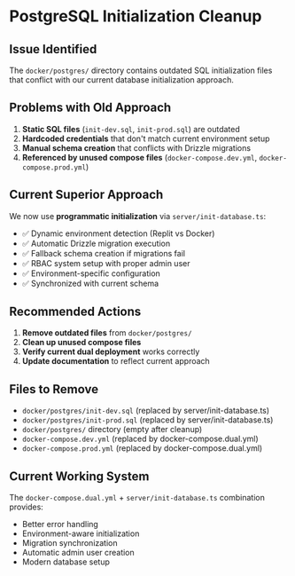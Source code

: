 # PostgreSQL Initialization Cleanup

## Issue Identified
The `docker/postgres/` directory contains outdated SQL initialization files that conflict with our current database initialization approach.

## Problems with Old Approach
1. **Static SQL files** (`init-dev.sql`, `init-prod.sql`) are outdated
2. **Hardcoded credentials** that don't match current environment setup
3. **Manual schema creation** that conflicts with Drizzle migrations
4. **Referenced by unused compose files** (`docker-compose.dev.yml`, `docker-compose.prod.yml`)

## Current Superior Approach
We now use **programmatic initialization** via `server/init-database.ts`:
- ✅ Dynamic environment detection (Replit vs Docker)
- ✅ Automatic Drizzle migration execution
- ✅ Fallback schema creation if migrations fail
- ✅ RBAC system setup with proper admin user
- ✅ Environment-specific configuration
- ✅ Synchronized with current schema

## Recommended Actions
1. **Remove outdated files** from `docker/postgres/`
2. **Clean up unused compose files**
3. **Verify current dual deployment** works correctly
4. **Update documentation** to reflect current approach

## Files to Remove
- `docker/postgres/init-dev.sql` (replaced by server/init-database.ts)
- `docker/postgres/init-prod.sql` (replaced by server/init-database.ts)
- `docker/postgres/` directory (empty after cleanup)
- `docker-compose.dev.yml` (replaced by docker-compose.dual.yml)
- `docker-compose.prod.yml` (replaced by docker-compose.dual.yml)

## Current Working System
The `docker-compose.dual.yml` + `server/init-database.ts` combination provides:
- Better error handling
- Environment-aware initialization
- Migration synchronization
- Automatic admin user creation
- Modern database setup